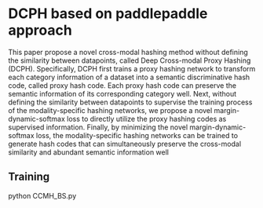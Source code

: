 # DCPH based on paddlepaddle approach

This paper propose a novel cross-modal hashing method without defining the similarity between datapoints, called Deep Cross-modal Proxy Hashing (DCPH). Specifically, DCPH first trains a proxy hashing network to transform each category information of a dataset into a semantic discriminative hash code, called proxy hash code. Each proxy hash code can preserve the semantic information of its corresponding category well. Next, without defining the similarity between datapoints to supervise the training process of the modality-specific hashing networks, we propose a novel margin-dynamic-softmax loss to directly utilize the proxy hashing codes as supervised information. Finally, by minimizing the novel margin-dynamic-softmax loss, the modality-specific hashing networks can be trained to generate hash codes that can simultaneously preserve the cross-modal similarity and abundant semantic information well

## Training

python CCMH_BS.py
